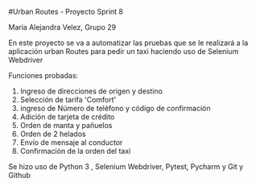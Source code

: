 #Urban Routes - Proyecto Sprint 8 

Maria Alejandra Velez, Grupo 29 

En este proyecto se va a automatizar las pruebas que se le realizará a la aplicación urban Routes para pedir un taxi
haciendo uso de Selenium Webdriver

Funciones probadas:
1. Ingreso de direcciones de origen y destino 
2. Selección de tarifa 'Comfort'
3. ingreso de Número de teléfono y código de confirmación
4. Adición de tarjeta de crédito
5. Orden de manta y pañuelos 
6. Orden de 2 helados 
7. Envío de mensaje al conductor
8. Confirmación de la orden del taxi

Se hizo uso de Python 3 , Selenium Webdriver, Pytest, Pycharm y Git y Github 


